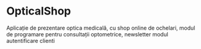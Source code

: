 # OpticalShop
Aplicație de prezentare optica medicală, cu shop online de ochelari, modul de programare pentru consultații optometrice, newsletter 
modul autentificare clienti
